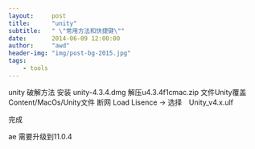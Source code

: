 ```yaml
---
layout:     post
title:      "unity"
subtitle:   " \"常用方法和快捷键\""
date:       2014-06-09 12:00:00
author:     "awd"
header-img: "img/post-bg-2015.jpg"
tags:
    - tools
---
```

unity 破解方法
安装 unity-4.3.4.dmg
解压u4.3.4f1cmac.zip
文件Unity覆盖Content/MacOs/Unity文件
断网
Load Lisence -> 选择　Unity_v4.x.ulf

完成


ae 需要升级到11.0.4
